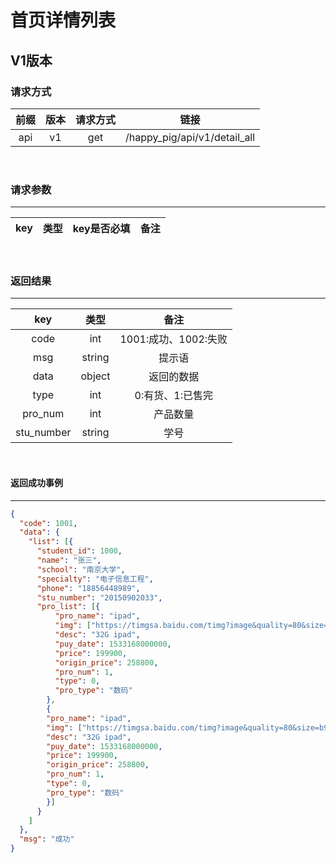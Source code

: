 # 首页详情列表

## V1版本

### 请求方式
| 前缀 | 版本 | 请求方式 | 链接 |
| :---: | :---: | :---: | :---:|
| api | v1 | get | /happy_pig/api/v1/detail_all |

<br/>

### 请求参数

---------------------------------
|  key  |   类型   | key是否必填 | 备注 |
| :---: | :------: | :--------: | :---:|

<br/>

### 返回结果

----------------------------
|  key  |   类型   |  备注 |
| :---: | :------: | :---:|
| code | int | 1001:成功、1002:失败|
| msg | string | 提示语 |
| data | object | 返回的数据 |
| type | int | 0:有货、1:已售完 |
| pro_num | int | 产品数量 |
| stu_number | string | 学号 |

<br/>

#### 返回成功事例

-------------------------
```json
{
  "code": 1001,
  "data": {
    "list": [{
      "student_id": 1000,
      "name": "张三", 
      "school": "南京大学", 
      "specialty": "电子信息工程",
      "phone": "18856448989",
      "stu_number": "20150902033",
      "pro_list": [{
          "pro_name": "ipad",
          "img": ["https://timgsa.baidu.com/timg?image&quality=80&size=b9999_10000&sec=1550123506693&di=a79f35b81db8d7abf0f81c927ce9f95c&imgtype=0&src=http%3A%2F%2Fpic26.photophoto.cn%2F20130318%2F0037037588566112_b.jpg"],
          "desc": "32G ipad",
          "puy_date": 1533168000000,
          "price": 199900,
          "origin_price": 258800,
          "pro_num": 1,
          "type": 0,
          "pro_type": "数码"
        }, 
        {
        "pro_name": "ipad",
        "img": ["https://timgsa.baidu.com/timg?image&quality=80&size=b9999_10000&sec=1550123506693&di=a79f35b81db8d7abf0f81c927ce9f95c&imgtype=0&src=http%3A%2F%2Fpic26.photophoto.cn%2F20130318%2F0037037588566112_b.jpg"],
        "desc": "32G ipad",
        "puy_date": 1533168000000,
        "price": 199900,
        "origin_price": 258800,
        "pro_num": 1,
        "type": 0,
        "pro_type": "数码"
        }]
      }
    ]
  },
  "msg": "成功"
}
```
